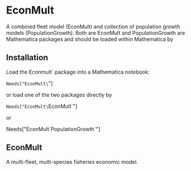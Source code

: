 # EconMult
A combined fleet model (EconMult) and collection of population growth models (PopulationGrowth).
Both are EconMult and PopulationGrowth are Mathematica packages and should be loaded within Mathematica by 

## Installation
Load the Econmult\` package into a Mathematica notebook:

 `Needs["EconMult\`"]
 
or load one of the two packages directly by 

`Needs["EconMult\`EconMult\`"]

or 

Needs["EconMult\`PopulationGrowth\`"]

## EconMult
A multi-fleet, multi-species fisheries economic model. 
